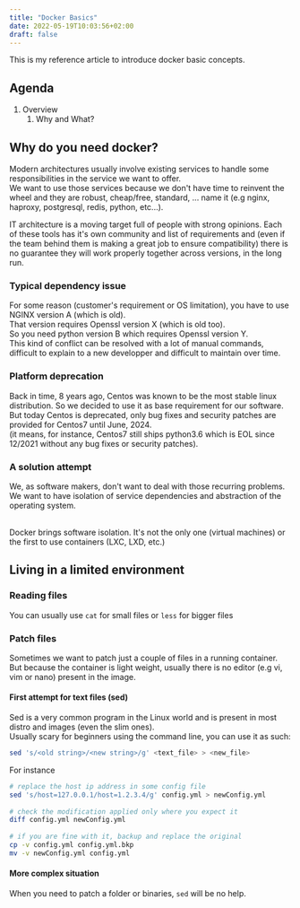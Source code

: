 ```yaml
---
title: "Docker Basics"
date: 2022-05-19T10:03:56+02:00
draft: false
---
```


This is my reference article to introduce docker basic concepts.

## Agenda

1. Overview
    1. Why and What?


## Why do you need docker?

Modern architectures usually involve existing services to handle some responsibilities in the service we want to offer.<br>
We want to use those services because we don't have time to reinvent the wheel and they are robust, cheap/free, standard, ... name it (e.g nginx, haproxy, postgresql, redis, python, etc...).<br>

IT architecture is a moving target full of people with strong opinions. Each of these tools has it's own community and list of requirements and (even if the team behind them is making a great job to ensure compatibility) there is no guarantee they will work properly together across versions, in the long run. <br>

### Typical dependency issue

For some reason (customer's requirement or OS limitation), you have to use NGINX version A (which is old).<br>
That version requires Openssl version X (which is old too).<br>
So you need python version B which requires Openssl version Y.<br>
This kind of conflict can be resolved with a lot of manual commands, difficult to explain to a new developper and difficult to maintain over time.<br>

### Platform deprecation

Back in time, 8 years ago, Centos was known to be the most stable linux distribution. So we decided to use it as base requirement for our software.<br>
But today Centos is deprecated, only bug fixes and security patches are provided for Centos7 until June, 2024.<br>
(it means, for instance, Centos7 still ships python3.6 which is EOL since 12/2021 without any bug fixes or security patches).<br>

### A solution attempt

We, as software makers, don't want to deal with those recurring problems.<br>
We want to have isolation of service dependencies and abstraction of the operating system.<br><br>

Docker brings software isolation. It's not the only one (virtual machines) or the first to use containers (LXC, LXD, etc.)



## Living in a limited environment

### Reading files

You can usually use `cat` for small files or `less` for bigger files

### Patch files

Sometimes we want to patch just a couple of files in a running container.<br>
But because the container is light weight, usually there is no editor (e.g vi, vim or nano) present in the image.<br> 

#### First attempt for text files (sed)

Sed is a very common program in the Linux world and is present in most distro and images (even the slim ones).<br>
Usually scary for beginners using the command line, you can use it as such:

```bash {linenos=table}
sed 's/<old string>/<new string>/g' <text_file> > <new_file>
```

For instance

```bash {linenos=table}
# replace the host ip address in some config file
sed 's/host=127.0.0.1/host=1.2.3.4/g' config.yml > newConfig.yml
    
# check the modification applied only where you expect it
diff config.yml newConfig.yml
    
# if you are fine with it, backup and replace the original
cp -v config.yml config.yml.bkp
mv -v newConfig.yml config.yml
```

#### More complex situation

When you need to patch a folder or binaries, `sed` will be no help.<br>

